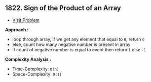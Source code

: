 ## 1822. Sign of the Product of an Array

-   [Visit Problem](https://leetcode.com/problems/sign-of-the-product-of-an-array/description/)

**Approach :**<br/>

-   loop through array, if we get any element that equal to `0`, return `0`
-   else, count how many negative number is present in array
-   if count of negative number is equal to event then return `1` else `-1`

**Complexity Analysis :**<br/>

-   Time-Complexity: `O(n)`
-   Space-Complexity: `O(1)`
